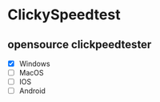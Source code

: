 # ClickySpeedtest

## opensource clickpeedtester

- [X] Windows
- [ ] MacOS
- [ ] IOS
- [ ] Android
